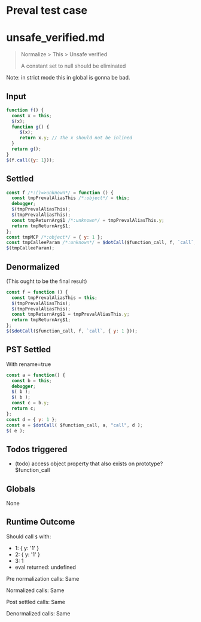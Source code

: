 # Preval test case

# unsafe_verified.md

> Normalize > This > Unsafe verified
>
> A constant set to null should be eliminated

Note: in strict mode this in global is gonna be bad.

## Input

`````js filename=intro
function f() {
  const x = this;
  $(x);
  function g() {
     $(x);
     return x.y; // The x should not be inlined
  }
  return g();
}
$(f.call({y: 1}));
`````


## Settled


`````js filename=intro
const f /*:()=>unknown*/ = function () {
  const tmpPrevalAliasThis /*:object*/ = this;
  debugger;
  $(tmpPrevalAliasThis);
  $(tmpPrevalAliasThis);
  const tmpReturnArg$1 /*:unknown*/ = tmpPrevalAliasThis.y;
  return tmpReturnArg$1;
};
const tmpMCP /*:object*/ = { y: 1 };
const tmpCalleeParam /*:unknown*/ = $dotCall($function_call, f, `call`, tmpMCP);
$(tmpCalleeParam);
`````


## Denormalized
(This ought to be the final result)

`````js filename=intro
const f = function () {
  const tmpPrevalAliasThis = this;
  $(tmpPrevalAliasThis);
  $(tmpPrevalAliasThis);
  const tmpReturnArg$1 = tmpPrevalAliasThis.y;
  return tmpReturnArg$1;
};
$($dotCall($function_call, f, `call`, { y: 1 }));
`````


## PST Settled
With rename=true

`````js filename=intro
const a = function() {
  const b = this;
  debugger;
  $( b );
  $( b );
  const c = b.y;
  return c;
};
const d = { y: 1 };
const e = $dotCall( $function_call, a, "call", d );
$( e );
`````


## Todos triggered


- (todo) access object property that also exists on prototype? $function_call


## Globals


None


## Runtime Outcome


Should call `$` with:
 - 1: { y: '1' }
 - 2: { y: '1' }
 - 3: 1
 - eval returned: undefined

Pre normalization calls: Same

Normalized calls: Same

Post settled calls: Same

Denormalized calls: Same
